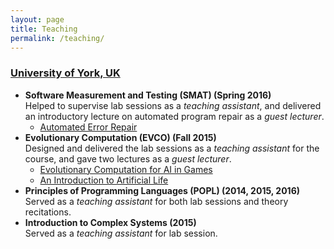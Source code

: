 ```yaml
---
layout: page
title: Teaching
permalink: /teaching/
---
```


### [University of York, UK](https://www.york.ac.uk/)

* **Software Measurement and Testing (SMAT) (Spring 2016)**<br/>
  Helped to supervise lab sessions as a *teaching assistant*,
  and delivered an introductory lecture on automated program repair as
  a *guest lecturer*.
  * [Automated Error Repair]()
* **Evolutionary Computation (EVCO) (Fall 2015)**<br/>
  Designed and delivered the lab sessions as a *teaching assistant* for the
  course, and gave two lectures as a *guest lecturer*.
  * [Evolutionary Computation for AI in Games]()
  * [An Introduction to Artificial Life]()
* **Principles of Programming Languages (POPL) (2014, 2015, 2016)**<br/>
  Served as a *teaching assistant* for both lab sessions and theory recitations.
* **Introduction to Complex Systems (2015)**<br/>
  Served as a *teaching assistant* for lab session.
